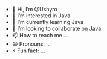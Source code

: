 - 👋 Hi, I’m @Ushyro
- 👀 I’m interested in Java
- 🌱 I’m currently learning Java
- 💞️ I’m looking to collaborate on Java
- 📫 How to reach me ...
- 😄 Pronouns: ...
- ⚡ Fun fact: ...

<!---
Ushyro/Ushyro is a ✨ special ✨ repository because its `README.md` (this file) appears on your GitHub profile.
You can click the Preview link to take a look at your changes.
--->
